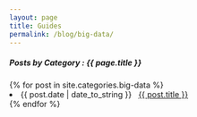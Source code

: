 ```yaml
---
layout: page
title: Guides
permalink: /blog/big-data/
---
```


<h5> Posts by Category : {{ page.title }} </h5>

<div class="card">
{% for post in site.categories.big-data %}
 <li class="category-posts"><span>{{ post.date | date_to_string }}</span> &nbsp; <a href="{{ post.url }}">{{ post.title }}</a></li>
{% endfor %}
</div>